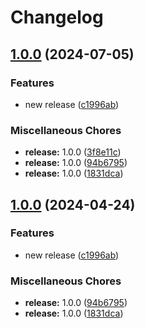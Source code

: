 # Changelog

## [1.0.0](https://github.com/masspayio/masspay-php-sdk/compare/v1.0.0...v1.0.0) (2024-07-05)


### Features

* new release ([c1996ab](https://github.com/masspayio/masspay-php-sdk/commit/c1996ab7029c78ee4e0b5a29c320731f54c9f38c))


### Miscellaneous Chores

* **release:** 1.0.0 ([3f8e11c](https://github.com/masspayio/masspay-php-sdk/commit/3f8e11c106a6583c5db9bb426c1ea119c445f5f3))
* **release:** 1.0.0 ([94b6795](https://github.com/masspayio/masspay-php-sdk/commit/94b67952341759f3930c01d9870780e5d7366157))
* **release:** 1.0.0 ([1831dca](https://github.com/masspayio/masspay-php-sdk/commit/1831dca791c0ca0ab3fa6738ee9ff7c96cda95ac))

## [1.0.0](https://github.com/masspayio/masspay-php-sdk/compare/v1.0.0...v1.0.0) (2024-04-24)


### Features

* new release ([c1996ab](https://github.com/masspayio/masspay-php-sdk/commit/c1996ab7029c78ee4e0b5a29c320731f54c9f38c))


### Miscellaneous Chores

* **release:** 1.0.0 ([94b6795](https://github.com/masspayio/masspay-php-sdk/commit/94b67952341759f3930c01d9870780e5d7366157))
* **release:** 1.0.0 ([1831dca](https://github.com/masspayio/masspay-php-sdk/commit/1831dca791c0ca0ab3fa6738ee9ff7c96cda95ac))

